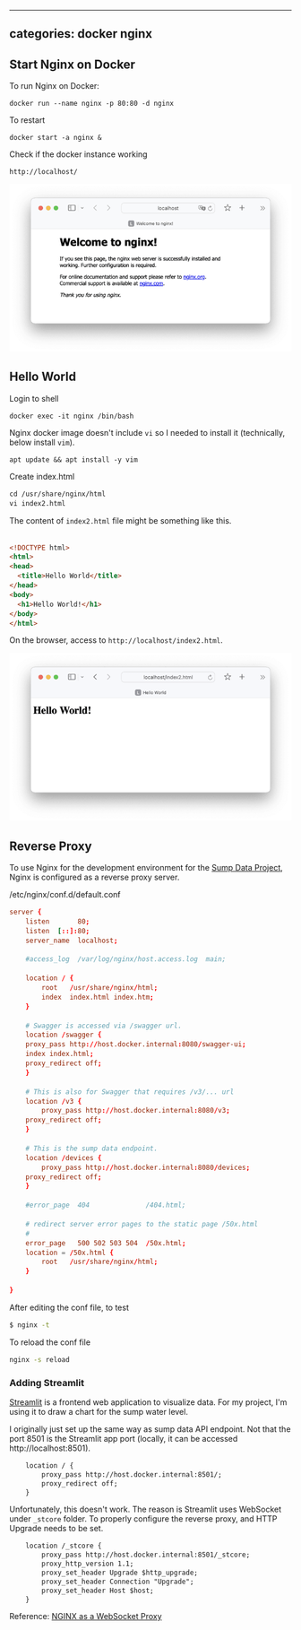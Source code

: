 ----
categories: docker nginx
----
## Start Nginx on Docker
To run Nginx on Docker:
```
docker run --name nginx -p 80:80 -d nginx
```

To restart
```
docker start -a nginx &
```

Check if the docker instance working
```
http://localhost/
```


![Nginx on Browser](/images/2024-01-06/nginx.png)

## Hello World
Login to shell
```
docker exec -it nginx /bin/bash 
```
Nginx docker image doesn't include `vi` so I needed to install it (technically, below install `vim`).

```
apt update && apt install -y vim
```

Create index.html
``` html
cd /usr/share/nginx/html
vi index2.html
```
The content of `index2.html` file might be something like this.
```html

<!DOCTYPE html>
<html>
<head>
  <title>Hello World</title>
</head>
<body>
  <h1>Hello World!</h1>
</body>
</html>
```

On the browser, access to `http://localhost/index2.html`.

![Hello World HTML file](/images/2024-01-06/helloworld.png)

## Reverse Proxy
To use Nginx for the development environment for the [Sump Data Project](https://github.com/ntamagawa/sumpdata), Nginx is configured as a reverse proxy server.

/etc/nginx/conf.d/default.conf
```conf
server {
    listen       80;
    listen  [::]:80;
    server_name  localhost;

    #access_log  /var/log/nginx/host.access.log  main;

    location / {
        root   /usr/share/nginx/html;
        index  index.html index.htm;
    }

    # Swagger is accessed via /swagger url. 
    location /swagger {
	proxy_pass http://host.docker.internal:8080/swagger-ui;
	index index.html;
	proxy_redirect off;
    }

    # This is also for Swagger that requires /v3/... url
    location /v3 {
        proxy_pass http://host.docker.internal:8080/v3;
	proxy_redirect off;
    }

    # This is the sump data endpoint.
    location /devices {
        proxy_pass http://host.docker.internal:8080/devices;
	proxy_redirect off;
    }

    #error_page  404              /404.html;

    # redirect server error pages to the static page /50x.html
    #
    error_page   500 502 503 504  /50x.html;
    location = /50x.html {
        root   /usr/share/nginx/html;
    }

}
```

After editing the conf file, to test
``` bash
$ nginx -t
```
To reload the conf file
``` bash
nginx -s reload
```

### Adding Streamlit
[Streamlit](https://streamlit.io) is a frontend web application to visualize data. For my project, I'm using it to draw a chart for the sump water level. 

I originally just set up the same way as sump data API endpoint. Not that the port 8501 is the Streamlit app port (locally, it can be accessed http://localhost:8501).
```
    location / {
        proxy_pass http://host.docker.internal:8501/;
        proxy_redirect off;
    }
```
Unfortunately, this doesn't work. The reason is Streamlit uses WebSocket under `_stcore` folder. To properly configure the reverse proxy, and HTTP Upgrade needs to be set.
```
    location /_stcore {
        proxy_pass http://host.docker.internal:8501/_stcore;
        proxy_http_version 1.1;
        proxy_set_header Upgrade $http_upgrade;
        proxy_set_header Connection "Upgrade";
        proxy_set_header Host $host;
    }
```

Reference: [NGINX as a WebSocket Proxy](https://www.nginx.com/blog/websocket-nginx/)



